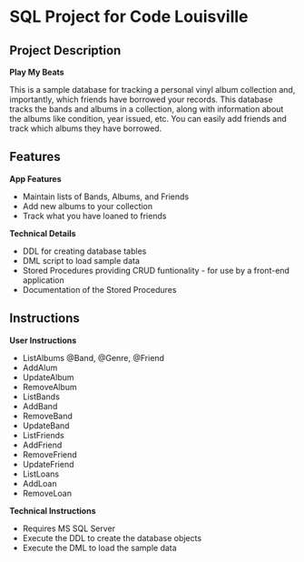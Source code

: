 # SQL Project for Code Louisville

## Project Description

**Play My Beats**

This is a sample database for tracking a personal vinyl album collection and, importantly, which friends have borrowed your records. This database tracks the bands and albums in a collection, along with information about the albums like condition, year issued, etc. You can easily add friends and track which albums they have borrowed.

## Features

**App Features**

- Maintain lists of Bands, Albums, and Friends
- Add new albums to your collection
- Track what you have loaned to friends


**Technical Details**

- DDL for creating database tables 
- DML script to load sample data
- Stored Procedures providing CRUD funtionality - for use by a front-end application
- Documentation of the Stored Procedures

## Instructions
**User Instructions**
- ListAlbums @Band, @Genre, @Friend
- AddAlum
- UpdateAlbum
- RemoveAlbum
- ListBands
- AddBand
- RemoveBand
- UpdateBand
- ListFriends
- AddFriend
- RemoveFriend
- UpdateFriend
- ListLoans
- AddLoan
- RemoveLoan


**Technical Instructions**

- Requires MS SQL Server
- Execute the DDL to create the database objects
- Execute the DML to load the sample data

